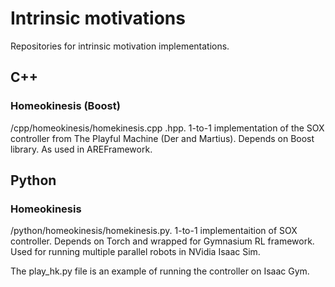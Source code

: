 # Intrinsic motivations
Repositories for intrinsic motivation implementations.

## C++
### Homeokinesis (Boost)
/cpp/homeokinesis/homekinesis.cpp .hpp. 1-to-1 implementation of the SOX controller from The Playful Machine (Der and Martius). Depends on Boost library. As used in AREFramework. 

## Python
### Homeokinesis
/python/homeokinesis/homekinesis.py. 1-to-1 implementaition of SOX controller. Depends on Torch and wrapped for Gymnasium RL framework. Used for running multiple parallel robots in NVidia Isaac Sim.

The play_hk.py file is an example of running the controller on Isaac Gym.
